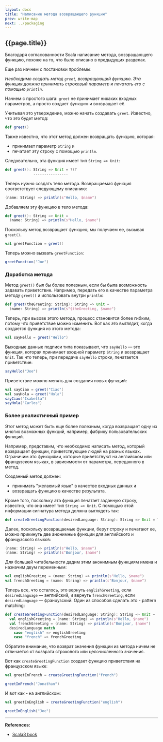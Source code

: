 ```yaml
---
layout: docs
title: "Написание метода возвращающего функцию"
prev: write-map
next: ../packaging
---
```


## {{page.title}}

Благодаря согласованности Scala написание метода, возвращающего функцию, 
похоже на то, что было описано в предыдущих разделах. 

Еще раз начнем с постановки проблемы:

_Необходимо создать метод `greet`, возвращающий функцию. 
Эта функция должна принимать строковый параметр и печатать его с помощью `println`._

Начнем с простого шага: `greet` не принимает никаких входных параметров, 
а просто создает функцию и возвращает её.

Учитывая это утверждение, можно начать создавать `greet`. Известно, что это будет метод:

```scala
def greet()
```

Также известно, что этот метод должен возвращать функцию, которая:
- принимает параметр `String` и 
- печатает эту строку с помощью `println`. 

Следовательно, эта функция имеет тип `String => Unit`:

```scala
def greet(): String => Unit = ???
             ----------------
```

Теперь нужно создать тело метода. 
Возвращаемая функция соответствует следующему описанию:

```scala
(name: String) => println(s"Hello, $name")
```

Добавляем эту функцию в тело метода:

```scala mdoc:silent
def greet(): String => Unit = 
  (name: String) => println(s"Hello, $name")
```

Поскольку метод возвращает функцию, мы получаем ее, вызывая `greet()`. 

```scala mdoc
val greetFunction = greet()
```

Теперь можно вызвать `greetFunction`:

```scala mdoc
greetFunction("Joe")
```

### Доработка метода

Метод `greet()` был бы более полезным, если бы была возможность задавать приветствие. 
Например, передать его в качестве параметра методу `greet()` и использовать внутри `println`:

```scala mdoc:reset
def greet(theGreeting: String): String => Unit = 
  (name: String) => println(s"$theGreeting, $name")
```

Теперь, при вызове этого метода, процесс становится более гибким, потому что приветствие можно изменить. 
Вот как это выглядит, когда создается функция из этого метода:

```scala mdoc
val sayHello = greet("Hello")
```

Выходные данные подписи типа показывают, что `sayHello` — это функция, 
которая принимает входной параметр `String` и возвращает `Unit`. 
Так что теперь, при передаче `sayHello` строки, печатается приветствие:

```scala mdoc
sayHello("Joe")
```

Приветствие можно менять для создания новых функций:

```scala mdoc
val sayCiao = greet("Ciao")
val sayHola = greet("Hola")
sayCiao("Isabella")
sayHola("Carlos")
```

### Более реалистичный пример

Этот метод может быть еще более полезным, когда возвращает одну из многих возможных функций, 
например, фабрику пользовательских функций.

Например, представим, что необходимо написать метод, который возвращает функции, 
приветствующие людей на разных языках. 
Ограничим это функциями, которые приветствуют на английском или французском языках, 
в зависимости от параметра, переданного в метод.

Созданный метод должен:
- принимать "желаемый язык" в качестве входных данных и 
- возвращать функцию в качестве результата. 

Кроме того, поскольку эта функция печатает заданную строку, известно, что она имеет тип `String => Unit`. 
С помощью этой информации сигнатура метода должна выглядеть так:

```scala
def createGreetingFunction(desiredLanguage: String): String => Unit = ???
```

Далее, поскольку возвращаемые функции, берут строку и печатают ее, 
можно прикинуть две анонимные функции для английского и французского языков:

```scala
(name: String) => println(s"Hello, $name")
(name: String) => println(s"Bonjour, $name")
```

Для большей читабельности дадим этим анонимным функциям имена и назначим двум переменным:

```scala
val englishGreeting = (name: String) => println(s"Hello, $name")
val frenchGreeting = (name: String) => println(s"Bonjour, $name")
```

Теперь все, что осталось, это вернуть `englishGreeting`, если `desiredLanguage` — английский, 
и вернуть `frenchGreeting`, если `desiredLanguage` — французский. 
Один из способов сделать это - pattern matching:

```scala mdoc:silent
def createGreetingFunction(desiredLanguage: String): String => Unit =
  val englishGreeting = (name: String) => println(s"Hello, $name")
  val frenchGreeting = (name: String) => println(s"Bonjour, $name")
  desiredLanguage match
    case "english" => englishGreeting
    case "french" => frenchGreeting
```

Обратите внимание, что возврат значения функции из метода ничем не отличается 
от возврата строкового или целочисленного значения.

Вот как `createGreetingFunction` создает функцию приветствия на французском языке:

```scala mdoc:silent
val greetInFrench = createGreetingFunction("french")
```
```scala mdoc
greetInFrench("Jonathan")
```

И вот как - на английском:

```scala mdoc:silent
val greetInEnglish = createGreetingFunction("english")
```
```scala mdoc
greetInEnglish("Joe")
```


---

**References:**
- [Scala3 book](https://docs.scala-lang.org/scala3/book/fun-write-method-returns-function.html)
